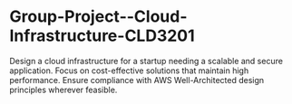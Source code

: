# Group-Project--Cloud-Infrastructure-CLD3201
Design a cloud infrastructure for a startup needing a scalable and secure application. Focus on cost-effective solutions that maintain high performance. Ensure compliance with AWS Well-Architected design principles wherever feasible.
